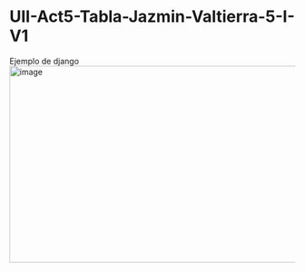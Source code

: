 # UII-Act5-Tabla-Jazmin-Valtierra-5-I-V1
Ejemplo de django
<img width="990" height="347" alt="image" src="https://github.com/user-attachments/assets/bd703ef0-40ad-4dc9-b945-278397cb569f" />
